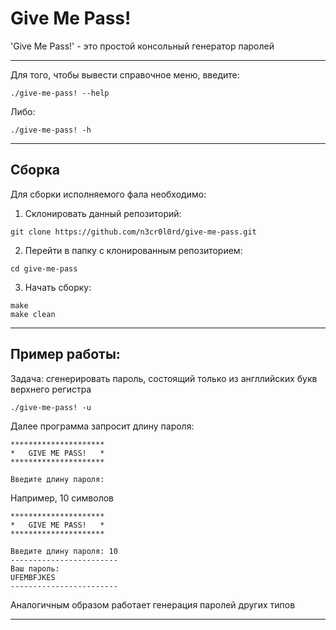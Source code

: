 # Give Me Pass!
'Give Me Pass!' - это проcтой консольный генератор паролей

---
Для того, чтобы вывести справочное меню, введите:
```
./give-me-pass! --help
```
Либо:
```
./give-me-pass! -h
```
---
## Сборка
Для сборки исполняемого фала необходимо:
1. Склонировать данный репозиторий:
```
git clone https://github.com/n3cr0l0rd/give-me-pass.git
```
2. Перейти в папку с клонированным репозиторием:
```
cd give-me-pass
```
3. Начать сборку:
```
make
make clean
```
---
## Пример работы:
Задача: сгенерировать пароль, состоящий только из англлийских букв верхнего регистра
```
./give-me-pass! -u
```
Далее программа запросит длину пароля:
```
*********************
*   GIVE ME PASS!   *
*********************

Введите длину пароля:
```
Например, 10 символов
```
*********************
*   GIVE ME PASS!   *
*********************

Введите длину пароля: 10
------------------------
Ваш пароль:
UFEMBFJKES
------------------------
```
Аналогичным образом работает генерация паролей других типов

---
